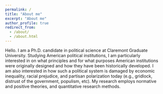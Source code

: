 ```yaml
---
permalink: /
title: "About me"
excerpt: "About me"
author_profile: true
redirect_from: 
  - /about/
  - /about.html
---
```


Hello. I am a Ph.D. candidate in political science at Claremont Graduate University. Studying American political institutions, I am particularly interested in on what principles and for what purposes American institutions were originally designed and how they have been historically developed. I am also interested in how such a political system is damaged by economic inequality, racial prejudice, and partisan polarization today (e.g., gridlock, distrust of the government, populism, etc). My research employs normative and positive theories, and quantitative research methods.

